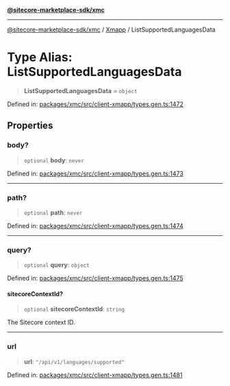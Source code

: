 [**@sitecore-marketplace-sdk/xmc**](../../../../README.md)

***

[@sitecore-marketplace-sdk/xmc](../../../../README.md) / [Xmapp](../README.md) / ListSupportedLanguagesData

# Type Alias: ListSupportedLanguagesData

> **ListSupportedLanguagesData** = `object`

Defined in: [packages/xmc/src/client-xmapp/types.gen.ts:1472](https://github.com/Sitecore/marketplace-sdk/blob/main/packages/xmc/src/client-xmapp/types.gen.ts#L1472)

## Properties

### body?

> `optional` **body**: `never`

Defined in: [packages/xmc/src/client-xmapp/types.gen.ts:1473](https://github.com/Sitecore/marketplace-sdk/blob/main/packages/xmc/src/client-xmapp/types.gen.ts#L1473)

***

### path?

> `optional` **path**: `never`

Defined in: [packages/xmc/src/client-xmapp/types.gen.ts:1474](https://github.com/Sitecore/marketplace-sdk/blob/main/packages/xmc/src/client-xmapp/types.gen.ts#L1474)

***

### query?

> `optional` **query**: `object`

Defined in: [packages/xmc/src/client-xmapp/types.gen.ts:1475](https://github.com/Sitecore/marketplace-sdk/blob/main/packages/xmc/src/client-xmapp/types.gen.ts#L1475)

#### sitecoreContextId?

> `optional` **sitecoreContextId**: `string`

The Sitecore context ID.

***

### url

> **url**: `"/api/v1/languages/supported"`

Defined in: [packages/xmc/src/client-xmapp/types.gen.ts:1481](https://github.com/Sitecore/marketplace-sdk/blob/main/packages/xmc/src/client-xmapp/types.gen.ts#L1481)
